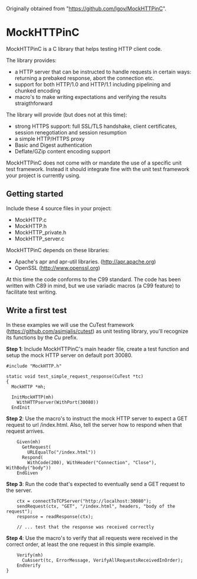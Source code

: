 Originally obtained from "https://github.com/lgov/MockHTTPinC".

MockHTTPinC
===========

MockHTTPinC is a C library that helps testing HTTP client code.

The library provides:
- a HTTP server that can be instructed to handle requests in certain ways: returning a prebaked response, abort the connection etc.
- support for both HTTP/1.0 and HTTP/1.1 including pipelining and chunked encoding
- macro's to make writing expectations and verifying the results straigthforward

The library will provide (but does not at this time):
- strong HTTPS support: full SSL/TLS handshake, client certificates, session renegotiation and session resumption
- a simple HTTP/HTTPS proxy
- Basic and Digest authentication
- Deflate/GZip content encoding support

MockHTTPinC does not come with or mandate the use of a specific unit test framework. Instead it should integrate fine with the unit test framework your project is currently using.

Getting started
---------------

Include these 4 source files in your project:
- MockHTTP.c
- MockHTTP.h
- MockHTTP_private.h
- MockHTTP_server.c

MockHTTPinC depends on these libraries:
- Apache's apr and apr-util libraries. (http://apr.apache.org)
- OpenSSL (http://www.openssl.org)

At this time the code conforms to the C99 standard. The code has been written with C89 in mind, but we use variadic macros (a C99 feature) to facilitate test writing.

Write a first test
------------------

In these examples we will use the CuTest framework (https://github.com/asimjalis/cutest) as unit testing library, you'll recognize its functions by the *Cu* prefix.


**Step 1**: Include MockHTTPinC's main header file, create a test function and setup the mock HTTP server on default port 30080.

    #include "MockHTTP.h"

    static void test_simple_request_response(CuTest *tc)
    {
      MockHTTP *mh;

      InitMockHTTP(mh)
        WithHTTPserver(WithPort(30080))
      EndInit

**Step 2**: Use the macro's to instruct the mock HTTP server to expect a GET request to url /index.html. Also, tell the server how to respond when that request arrives.

        Given(mh)
          GetRequest(
            URLEqualTo("/index.html"))
          Respond(
            WithCode(200), WithHeader("Connection", "Close"), WithBody("body"))
        EndGiven

**Step 3**: Run the code that's expected to eventually send a GET request to the server.

        ctx = connectToTCPServer("http://localhost:30080");
        sendRequest(ctx, "GET", "/index.html", headers, "body of the request");
        response = readResponse(ctx);

        // ... test that the response was received correctly

**Step 4**: Use the macro's to verify that all requests were received in the correct order, at least the one request in this simple example.

        Verify(mh)
          CuAssert(tc, ErrorMessage, VerifyAllRequestsReceivedInOrder);
        EndVerify
    }
